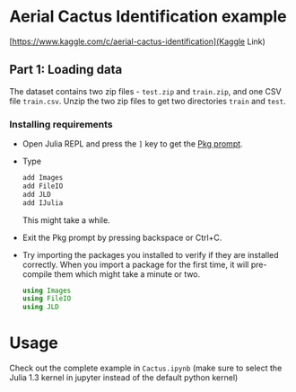 # Aerial Cactus Identification example

[https://www.kaggle.com/c/aerial-cactus-identification](Kaggle Link)

## Part 1: Loading data

The dataset contains two zip files - `test.zip` and `train.zip`, and one CSV file `train.csv`. Unzip the two zip files to get two directories `train` and `test`.

### Installing requirements

 - Open Julia REPL and press the `]` key to get the [Pkg prompt](https://docs.julialang.org/en/v1/stdlib/Pkg/index.html).
 - Type
    ```Julia
    add Images
    add FileIO
    add JLD
    add IJulia
    ```

    This might take a while.
 - Exit the Pkg prompt by pressing backspace or Ctrl+C.
 - Try importing the packages you installed to verify if they are installed correctly. When you import a package for the first time, it will pre-compile them which might take a minute or two.
    ```julia
    using Images
    using FileIO
    using JLD
    ```

# Usage

Check out the complete example in `Cactus.ipynb` (make sure to select the Julia 1.3 kernel in jupyter instead of the default python kernel)
